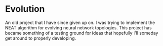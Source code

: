 # Evolution

An old project that I have since given up on. I was trying to implement the NEAT algorithm for evolving neural network topologies.
This project has became something of a testing ground for ideas that hopefully I'll someday get around to properly developing.
